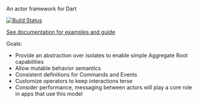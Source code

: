 An actor framework for Dart

[![Build Status](https://drone.io/github.com/Vizidrix/jester/status.png)](https://drone.io/github.com/Vizidrix/deny/latest)

[See documentation for examples and guide](https://github.com/Vizidrix/jester/tree/master/doc/getting_started.md)


Goals:
- Provide an abstraction over isolates to enable simple Aggregate Root capabilities
- Allow mutable behavior semantics
- Consistent definitions for Commands and Events
- Customize operators to keep interactions terse
- Consider performance, messaging between actors will play a core role in apps that use this model